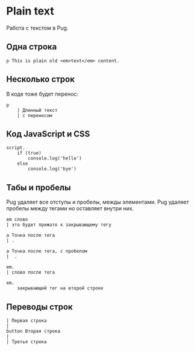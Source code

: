 # Plain text
Работа с текстом в Pug.

## Одна строка

    p This is plain old <em>text</em> content.

## Несколько строк
В коде тоже будет перенос:

    p
        | Длинный текст
        | с переносом

## Код JavaScript и CSS

    script.
        if (true)
            console.log('hello')
        else
            console.log('bye')

## Табы и пробелы
Pug удаляет все отступы и пробелы, межды элементами. Pug удаляет пробелы между тегами но оставляет внутри них.

    em слово
    | это будет прижато к закрывающему тегу

    a Точка после тега
    | .

    a Точка после тега, с пробелом
    |  .

    em.
    | слово после тега

    em.
        закрывающий тег на второй строке

## Переводы строк

    | Первая строка
    |
    button Вторая строка
    |
    | Третья строка
